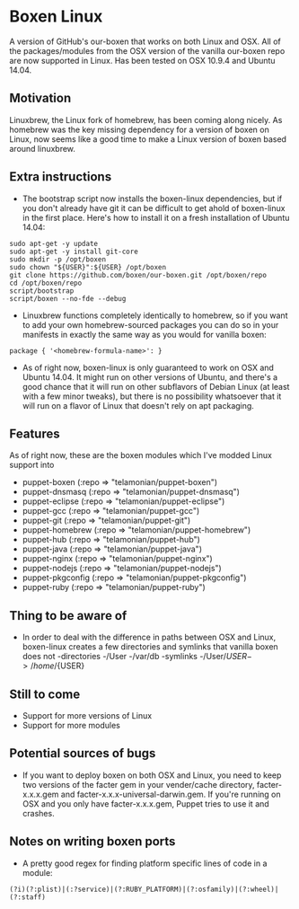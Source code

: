 # Boxen Linux

A version of GitHub's our-boxen that works on both Linux and OSX. All of the packages/modules from the OSX version of the vanilla our-boxen repo are now supported in Linux. Has been tested on OSX 10.9.4 and Ubuntu 14.04.

## Motivation

Linuxbrew, the Linux fork of homebrew, has been coming along nicely. As homebrew was the key missing dependency for a version of boxen on Linux, now seems like a good time to make a Linux version of boxen based around linuxbrew.

## Extra instructions

- The bootstrap script now installs the boxen-linux dependencies, but if you don't already have git it can be difficult to get ahold of boxen-linux in the first place. Here's how to install it on a fresh installation of Ubuntu 14.04:
```
sudo apt-get -y update
sudo apt-get -y install git-core
sudo mkdir -p /opt/boxen
sudo chown "${USER}":${USER} /opt/boxen
git clone https://github.com/boxen/our-boxen.git /opt/boxen/repo
cd /opt/boxen/repo
script/bootstrap
script/boxen --no-fde --debug
```
- Linuxbrew functions completely identically to homebrew, so if you want to add your own homebrew-sourced packages you can do so in your manifests in exactly the same way as you would for vanilla boxen:
```
package { '<homebrew-formula-name>': }
```
- As of right now, boxen-linux is only guaranteed to work on OSX and Ubuntu 14.04. It might run on other versions of Ubuntu, and there's a good chance that it will run on other subflavors of Debian Linux (at least with a few minor tweaks), but there is no possibility whatsoever that it will run on a flavor of Linux that doesn't rely on apt packaging.

## Features

As of right now, these are the boxen modules which I've modded Linux support into

- puppet-boxen 		    (:repo => "telamonian/puppet-boxen")
- puppet-dnsmasq      (:repo => "telamonian/puppet-dnsmasq")
- puppet-eclipse 	    (:repo => "telamonian/puppet-eclipse")
- puppet-gcc 		      (:repo => "telamonian/puppet-gcc")
- puppet-git 		      (:repo => "telamonian/puppet-git")
- puppet-homebrew 	  (:repo => "telamonian/puppet-homebrew")
- puppet-hub 		      (:repo => "telamonian/puppet-hub")
- puppet-java 		    (:repo => "telamonian/puppet-java")
- puppet-nginx 		    (:repo => "telamonian/puppet-nginx")
- puppet-nodejs 	  	(:repo => "telamonian/puppet-nodejs")
- puppet-pkgconfig    (:repo => "telamonian/puppet-pkgconfig")
- puppet-ruby 		    (:repo => "telamonian/puppet-ruby")

## Thing to be aware of
- In order to deal with the difference in paths between OSX and Linux, boxen-linux creates a few directories and symlinks that vanilla boxen does not
  -directories
    -/User
    -/var/db
  -symlinks
    -/User/${USER} -> /home/${USER}

## Still to come
- Support for more versions of Linux
- Support for more modules

## Potential sources of bugs
- If you want to deploy boxen on both OSX and Linux, you need to keep two versions of the facter gem in your vender/cache directory, facter-x.x.x.gem and facter-x.x.x-universal-darwin.gem. If you're running on OSX and you only have facter-x.x.x.gem, Puppet tries to use it and crashes.

## Notes on writing boxen ports
- A pretty good regex for finding platform specific lines of code in a module:
```
(?i)(?:plist)|(:?service)|(?:RUBY_PLATFORM)|(?:osfamily)|(?:wheel)|(?:staff)
```
